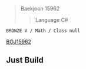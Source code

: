 >Baekjoon 15962
>>Language C#

```BRONZE V / Math / Class null```

[BOJ15962](https://www.acmicpc.net/problem/15962)<br>
<h2>Just Build</h2>

<h4></h4>